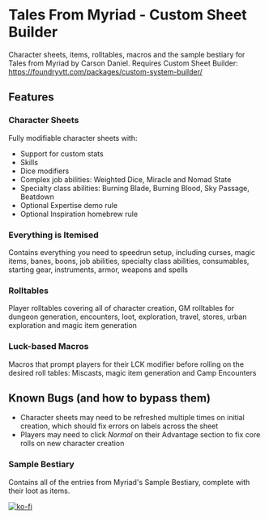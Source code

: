 # Tales From Myriad - Custom Sheet Builder
Character sheets, items, rolltables, macros and the sample bestiary for Tales from Myriad by Carson Daniel. Requires Custom Sheet Builder: https://foundryvtt.com/packages/custom-system-builder/

## Features

### Character Sheets
Fully modifiable character sheets with:
* Support for custom stats
* Skills
* Dice modifiers
* Complex job abilities: Weighted Dice, Miracle and Nomad State
* Specialty class abilities: Burning Blade, Burning Blood, Sky Passage, Beatdown
* Optional Expertise demo rule
* Optional Inspiration homebrew rule

### Everything is Itemised
Contains everything you need to speedrun setup, including curses, magic items, banes, boons, job abilities, specialty class abilities, consumables, starting gear, instruments, armor, weapons and spells

### Rolltables
Player rolltables covering all of character creation, GM rolltables for dungeon generation, encounters, loot, exploration, travel, stores, urban exploration and magic item generation

### Luck-based Macros
Macros that prompt players for their LCK modifier before rolling on the desired roll tables: Miscasts, magic item generation and Camp Encounters

## Known Bugs (and how to bypass them)
* Character sheets may need to be refreshed multiple times on initial creation, which should fix errors on labels across the sheet
* Players may need to click *Normal* on their Advantage section to fix core rolls on new character creation


### Sample Bestiary
Contains all of the entries from Myriad's Sample Bestiary, complete with their loot as items.

[![ko-fi](https://ko-fi.com/img/githubbutton_sm.svg)](https://ko-fi.com/V7V519H7LL)

